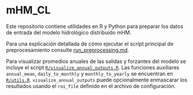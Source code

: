 # mHM_CL

Este repositorio contiene utilidades en R y Python para preparar los datos de entrada del modelo hidrológico distribuido mHM.

Para una explicación detallada de cómo ejecutar el script principal de preprocesamiento consulte [run_preprocessing.md](run_preprocessing.md).

Para visualizar promedios anuales de las salidas y forzantes del modelo se incluye el script [`R/visualize_annual_outputs.R`](R/visualize_annual_outputs.R).  Las funciones auxiliares `annual_mean`, `daily_to_monthly` y `monthly_to_yearly` se encuentran en [`R/utils.R`](R/utils.R). `visualize_annual_outputs` puede opcionalmente enmascarar los resultados usando el `roi_file` definido en el archivo de configuración.
